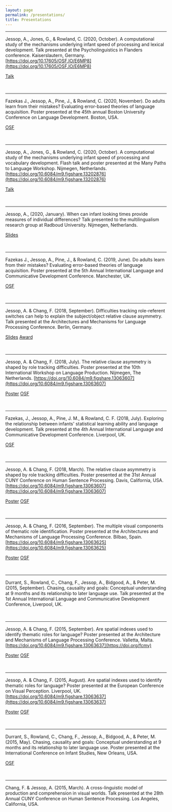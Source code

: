 ```yaml
---
layout: page
permalink: /presentations/
title: Presentations
---
```


<hr>

Jessop, A., Jones, G., & Rowland, C. (2020, October). A computational study of the mechanisms underlying infant speed of processing and lexical development. Talk presented at the Psycholinguistics in Flanders conference. Kaiserslautern, Germany. [https://doi.org/10.17605/OSF.IO/E6MP8](https://doi.org/10.17605/OSF.IO/E6MP8)

<a href="https://doi.org/10.17605/OSF.IO/E6MP8" class="button">Talk</a>

<br>

<hr>

Fazekas J., Jessop, A., Pine, J., & Rowland, C. (2020, November). Do adults learn from their mistakes? Evaluating error-based theories of language acquisition. Poster presented at the 45th annual Boston University Conference on Language Development. Boston, USA.

<a href="https://osf.io/2rmpk/" class="button">OSF</a>

<br>

<hr>

Jessop, A., Jones, G., & Rowland, C. (2020, October). A computational study of the mechanisms underlying infant speed of processing and vocabulary development. Flash talk and poster presented at the Many Paths to Language Workshop. Nijmegen, Netherlands. [https://doi.org/10.6084/m9.figshare.13202876](https://doi.org/10.6084/m9.figshare.13202876)

<a href="https://doi.org/10.6084/m9.figshare.13202876" class="button">Talk</a>

<br>

<hr>

Jessop, A., (2020, January). When can infant looking times provide measures of individual differences? Talk presented to the multilingualism research group at Radboud University. Nijmegen, Netherlands.

<a href="/talks/infant_looking_time_ids.html" class="button">Slides</a>

<br>

<hr>

Fazekas J., Jessop, A., Pine, J., & Rowland, C. (2019, June). Do adults learn from their mistakes? Evaluating error-based theories of language acquisition. Poster presented at the 5th Annual International Language and Communicative Development Conference. Manchester, UK.

<a href="https://osf.io/2rmpk/" class="button">OSF</a>

<br>

<hr>

Jessop, A. & Chang, F. (2018, September). Difficulties tracking role-referent switches can help to explain the subject/object relative clause asymmetry. Talk presented at the Architectures and Mechanisms for Language Processing Conference. Berlin, Germany.

<a href="/talks/jessop_chang_amlap_talk_2018.pdf" class="button">Slides</a> <a href="https://amor.cms.hu-berlin.de/~knoeferp/AMLaP2018/Student_prizes.html" class="button">Award</a>

<br>

<hr>

Jessop, A. & Chang, F. (2018, July). The relative clause asymmetry is shaped by role tracking difficulties. Poster presented at the 10th International Workshop on Language Production. Nijmegen, The Netherlands. [https://doi.org/10.6084/m9.figshare.13063607](https://doi.org/10.6084/m9.figshare.13063607)

<a href="https://doi.org/10.6084/m9.figshare.13063607" class="button">Poster</a> <a href="https://osf.io/pkxzh/" class="button">OSF</a>

<br>

<hr>

Fazekas, J., Jessop, A., Pine, J. M., & Rowland, C. F. (2018, July). Exploring the relationship between infants' statistical learning ability and language development. Talk presented at the 4th Annual International Language and Communicative Development Conference. Liverpool, UK.

<a href="https://osf.io/2rmpk/" class="button">OSF</a>

<br>

<hr>

Jessop, A. & Chang, F. (2018, March). The relative clause asymmetry is shaped by role tracking difficulties. Poster presented at the 31st Annual CUNY Conference on Human Sentence Processing. Davis, California, USA. [https://doi.org/10.6084/m9.figshare.13063607](https://doi.org/10.6084/m9.figshare.13063607)

<a href="https://doi.org/10.6084/m9.figshare.13063607" class="button">Poster</a> <a href="https://osf.io/pkxzh/" class="button">OSF</a>

<br>

<hr>

Jessop, A. & Chang, F. (2016, September). The multiple visual components of thematic role identification. Poster presented at the Architectures and Mechanisms of Language Processing Conference. Bilbao, Spain. [https://doi.org/10.6084/m9.figshare.13063625](https://doi.org/10.6084/m9.figshare.13063625)

<a href="https://doi.org/10.6084/m9.figshare.13063625" class="button">Poster</a> <a href="https://osf.io/k7t83/" class="button">OSF</a>

<br>

<hr>

Durrant, S., Rowland, C., Chang, F., Jessop, A., Bidgood, A., & Peter, M. (2015, September). Chasing, causality and goals: Conceptual understanding at 9 months and its relationship to later language use. Talk presented at the 1st Annual International Language and Communicative Development Conference, Liverpool, UK.

<br>

<hr>

Jessop, A. & Chang, F. (2015, September). Are spatial indexes used to identify thematic roles for language? Poster presented at the Architecture and Mechanisms of Language Processing Conference. Valletta, Malta. [https://doi.org/10.6084/m9.figshare.13063637](https://doi.org/fcmv)

<a href="https://doi.org/10.6084/m9.figshare.13063637" class="button">Poster</a> <a href="https://osf.io/k7t83/" class="button">OSF</a>

<br>

<hr>

Jessop, A. & Chang, F. (2015, August). Are spatial indexes used to identify thematic roles for language? Poster presented at the European Conference on Visual Perception. Liverpool, UK. [https://doi.org/10.6084/m9.figshare.13063637](https://doi.org/10.6084/m9.figshare.13063637)

<a href="https://doi.org/10.6084/m9.figshare.13063637" class="button">Poster</a> <a href="https://osf.io/k7t83/" class="button">OSF</a>

<br>

<hr>

Durrant, S., Rowland, C., Chang, F., Jessop, A., Bidgood, A., & Peter, M. (2015, May). Chasing, causality and goals: Conceptual understanding at 9 months and its relationship to later language use. Poster presented at the International Conference on Infant Studies, New Orleans, USA.

<a href="https://osf.io/mjv73/" class="button">OSF</a>

<br>

<hr>

Chang, F. & Jessop, A. (2015, March). A cross-linguistic model of production and comprehension in visual worlds. Talk presented at the 28th Annual CUNY Conference on Human Sentence Processing. Los Angeles, California, USA.

<br>
